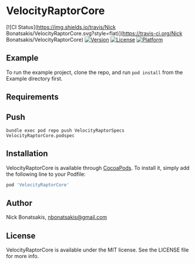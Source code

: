 # VelocityRaptorCore

[![CI Status](https://img.shields.io/travis/Nick Bonatsakis/VelocityRaptorCore.svg?style=flat)](https://travis-ci.org/Nick Bonatsakis/VelocityRaptorCore)
[![Version](https://img.shields.io/cocoapods/v/VelocityRaptorCore.svg?style=flat)](https://cocoapods.org/pods/VelocityRaptorCore)
[![License](https://img.shields.io/cocoapods/l/VelocityRaptorCore.svg?style=flat)](https://cocoapods.org/pods/VelocityRaptorCore)
[![Platform](https://img.shields.io/cocoapods/p/VelocityRaptorCore.svg?style=flat)](https://cocoapods.org/pods/VelocityRaptorCore)

## Example

To run the example project, clone the repo, and run `pod install` from the Example directory first.

## Requirements

## Push

```
bundle exec pod repo push VelocityRaptorSpecs VelocityRaptorCore.podspec
```

## Installation

VelocityRaptorCore is available through [CocoaPods](https://cocoapods.org). To install
it, simply add the following line to your Podfile:

```ruby
pod 'VelocityRaptorCore'
```

## Author

Nick Bonatsakis, nbonatsakis@gmail.com

## License

VelocityRaptorCore is available under the MIT license. See the LICENSE file for more info.
